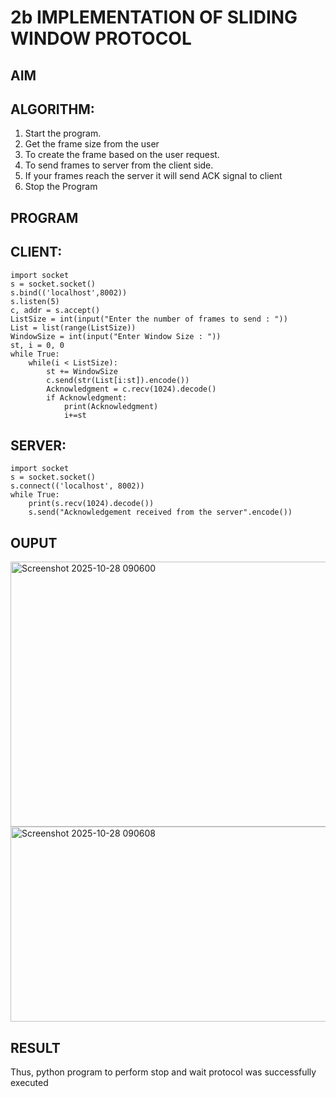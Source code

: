 # 2b IMPLEMENTATION OF SLIDING WINDOW PROTOCOL
## AIM
## ALGORITHM:
1. Start the program.
2. Get the frame size from the user
3. To create the frame based on the user request.
4. To send frames to server from the client side.
5. If your frames reach the server it will send ACK signal to client
6. Stop the Program
## PROGRAM
## CLIENT:
```
import socket
s = socket.socket()
s.bind(('localhost',8002))
s.listen(5)
c, addr = s.accept()
ListSize = int(input("Enter the number of frames to send : "))
List = list(range(ListSize))
WindowSize = int(input("Enter Window Size : "))
st, i = 0, 0
while True:
    while(i < ListSize):
        st += WindowSize
        c.send(str(List[i:st]).encode())
        Acknowledgment = c.recv(1024).decode()
        if Acknowledgment:
            print(Acknowledgment)
            i+=st
```
## SERVER:
```
import socket
s = socket.socket()
s.connect(('localhost', 8002))
while True:
    print(s.recv(1024).decode())
    s.send("Acknowledgement received from the server".encode())
```
## OUPUT
<img width="1133" height="424" alt="Screenshot 2025-10-28 090600" src="https://github.com/user-attachments/assets/3bae99b5-24fc-47ba-84e9-4b96f5c06633" />
<img width="1099" height="312" alt="Screenshot 2025-10-28 090608" src="https://github.com/user-attachments/assets/0cf9284a-6ddb-4b76-a068-a25a1cf4f5fe" />

## RESULT
Thus, python program to perform stop and wait protocol was successfully executed
